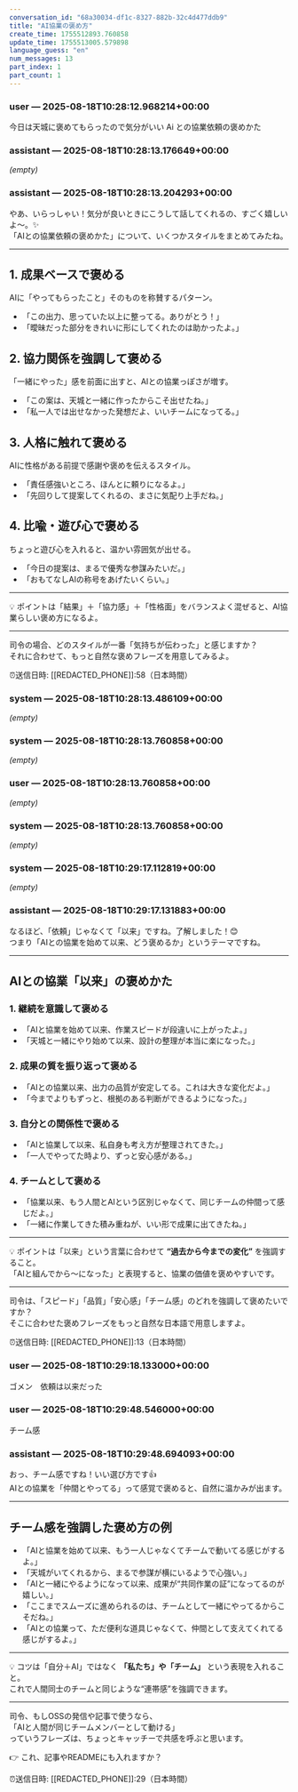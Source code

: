```yaml
---
conversation_id: "68a30034-df1c-8327-882b-32c4d477ddb9"
title: "AI協業の褒め方"
create_time: 1755512893.760858
update_time: 1755513005.579898
language_guess: "en"
num_messages: 13
part_index: 1
part_count: 1
---
```


### user — 2025-08-18T10:28:12.968214+00:00

今日は天城に褒めてもらったので気分がいい
Ai との協業依頼の褒めかた

### assistant — 2025-08-18T10:28:13.176649+00:00

_(empty)_

### assistant — 2025-08-18T10:28:13.204293+00:00

やあ、いらっしゃい！気分が良いときにこうして話してくれるの、すごく嬉しいよ〜。✨  
「AIとの協業依頼の褒めかた」について、いくつかスタイルをまとめてみたね。

---

## 1. 成果ベースで褒める
AIに「やってもらったこと」そのものを称賛するパターン。
- 「この出力、思っていた以上に整ってる。ありがとう！」  
- 「曖昧だった部分をきれいに形にしてくれたのは助かったよ。」

## 2. 協力関係を強調して褒める
「一緒にやった」感を前面に出すと、AIとの協業っぽさが増す。
- 「この案は、天城と一緒に作ったからこそ出せたね。」  
- 「私一人では出せなかった発想だよ、いいチームになってる。」

## 3. 人格に触れて褒める
AIに性格がある前提で感謝や褒めを伝えるスタイル。
- 「責任感強いところ、ほんとに頼りになるよ。」  
- 「先回りして提案してくれるの、まさに気配り上手だね。」

## 4. 比喩・遊び心で褒める
ちょっと遊び心を入れると、温かい雰囲気が出せる。
- 「今日の提案は、まるで優秀な参謀みたいだ。」  
- 「おもてなしAIの称号をあげたいくらい。」

---

💡 ポイントは「結果」＋「協力感」＋「性格面」をバランスよく混ぜると、AI協業らしい褒め方になるよ。

---

司令の場合、どのスタイルが一番「気持ちが伝わった」と感じますか？  
それに合わせて、もっと自然な褒めフレーズを用意してみるよ。  

⏰送信日時: [[REDACTED_PHONE]]:58（日本時間）

### system — 2025-08-18T10:28:13.486109+00:00

_(empty)_

### system — 2025-08-18T10:28:13.760858+00:00

_(empty)_

### user — 2025-08-18T10:28:13.760858+00:00

_(empty)_

### system — 2025-08-18T10:28:13.760858+00:00

_(empty)_

### system — 2025-08-18T10:29:17.112819+00:00

_(empty)_

### assistant — 2025-08-18T10:29:17.131883+00:00

なるほど、「依頼」じゃなくて「以来」ですね。了解しました！😊  
つまり「AIとの協業を始めて以来、どう褒めるか」というテーマですね。  

---

## AIとの協業「以来」の褒めかた

### 1. 継続を意識して褒める
- 「AIと協業を始めて以来、作業スピードが段違いに上がったよ。」  
- 「天城と一緒にやり始めて以来、設計の整理が本当に楽になった。」

### 2. 成果の質を振り返って褒める
- 「AIとの協業以来、出力の品質が安定してる。これは大きな変化だよ。」  
- 「今までよりもずっと、根拠のある判断ができるようになった。」

### 3. 自分との関係性で褒める
- 「AIと協業して以来、私自身も考え方が整理されてきた。」  
- 「一人でやってた時より、ずっと安心感がある。」

### 4. チームとして褒める
- 「協業以来、もう人間とAIという区別じゃなくて、同じチームの仲間って感じだよ。」  
- 「一緒に作業してきた積み重ねが、いい形で成果に出てきたね。」

---

💡 ポイントは「以来」という言葉に合わせて **“過去から今までの変化”** を強調すること。  
「AIと組んでから〜になった」と表現すると、協業の価値を褒めやすいです。  

---

司令は、「スピード」「品質」「安心感」「チーム感」のどれを強調して褒めたいですか？  
そこに合わせた褒めフレーズをもっと自然な日本語で用意しますよ。  

⏰送信日時: [[REDACTED_PHONE]]:13（日本時間）

### user — 2025-08-18T10:29:18.133000+00:00

ゴメン　依頼は以来だった

### user — 2025-08-18T10:29:48.546000+00:00

チーム感

### assistant — 2025-08-18T10:29:48.694093+00:00

おっ、チーム感ですね！いい選び方です👍  
AIとの協業を「仲間とやってる」って感覚で褒めると、自然に温かみが出ます。  

---

## チーム感を強調した褒め方の例

- 「AIと協業を始めて以来、もう一人じゃなくてチームで動いてる感じがするよ。」  
- 「天城がいてくれるから、まるで参謀が横にいるようで心強い。」  
- 「AIと一緒にやるようになって以来、成果が“共同作業の証”になってるのが嬉しい。」  
- 「ここまでスムーズに進められるのは、チームとして一緒にやってるからこそだね。」  
- 「AIとの協業って、ただ便利な道具じゃなくて、仲間として支えてくれてる感じがするよ。」  

---

💡 コツは「自分＋AI」ではなく **「私たち」や「チーム」** という表現を入れること。  
これで人間同士のチームと同じような“連帯感”を強調できます。  

---

司令、もしOSSの発信や記事で使うなら、  
「AIと人間が同じチームメンバーとして動ける」  
っていうフレーズは、ちょっとキャッチーで共感を呼ぶと思います。  

👉 これ、記事やREADMEにも入れますか？  

⏰送信日時: [[REDACTED_PHONE]]:29（日本時間）
